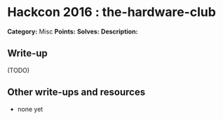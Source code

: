 # Hackcon 2016 : the-hardware-club

**Category:** Misc
**Points:** 
**Solves:** 
**Description:**



## Write-up

(TODO)

## Other write-ups and resources

* none yet
